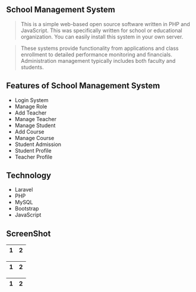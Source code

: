 ## School Management System
<blockquote><p>This is a simple web-based open source software written in PHP and JavaScript. This was specifically written for school or educational organization. You can easily install this system in your own server.</p></blockquote>
<blockquote><p>These systems provide functionality from applications and class enrollment to detailed performance monitoring and financials. Administration management typically includes both faculty and students.</p></blockquote>

## Features of School Management System
<ul>
    <li>Login System</li>
    <li>Manage Role</li>
    <li>Add Teacher</li>
    <li>Manage Teacher</li>
    <li>Manage Student</li>
    <li>Add Course</li>
    <li>Manage Course</li>
    <li>Student Admission</li>
    <li>Student Profile</li>
    <li>Teacher Profile</li>
</ul>

## Technology
<ul>
    <li>Laravel</li>
    <li>PHP</li>
    <li>MySQL</li>
    <li>Bootstrap</li>
    <li>JavaScript</li>
</ul>

## ScreenShot

<table>
    <thead>
        <tr>
            <th>1</th>
            <th>2</th>
        </tr>
    </thead>
</table>

<table>
    <thead>
        <tr>
            <th>1</th>
            <th>2</th>
        </tr>
    </thead>
</table>

<table>
    <thead>
        <tr>
            <th>1</th>
            <th>2</th>
        </tr>
    </thead>
</table>
